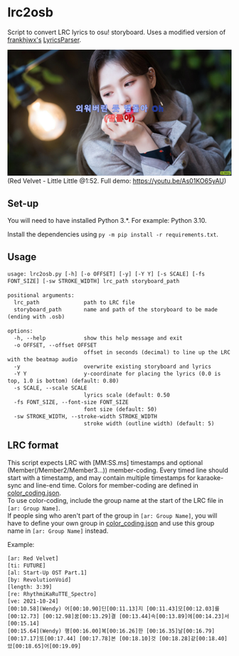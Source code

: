 # lrc2osb
Script to convert LRC lyrics to osu! storyboard.
Uses a modified version of [frankhjwx's](https://github.com/frankhjwx/)
[LyricsParser](https://github.com/frankhjwx/osu-storyboard-engine/blob/master/Storyboard%20Engine/tools/LyricsParser.py).

![Thumbnail](RedVelvetLittleLittleExample.jpg)
(Red Velvet - Little Little @1:52. Full demo: https://youtu.be/As01KO65yAU)

## Set-up
You will need to have installed Python 3.\*. For example: Python 3.10.

Install the dependencies using `py -m pip install -r requirements.txt`.

## Usage

```
usage: lrc2osb.py [-h] [-o OFFSET] [-y] [-Y Y] [-s SCALE] [-fs FONT_SIZE] [-sw STROKE_WIDTH] lrc_path storyboard_path

positional arguments:
  lrc_path              path to LRC file
  storyboard_path       name and path of the storyboard to be made (ending with .osb)

options:
  -h, --help            show this help message and exit
  -o OFFSET, --offset OFFSET
                        offset in seconds (decimal) to line up the LRC with the beatmap audio
  -y                    overwrite existing storyboard and lyrics
  -Y Y                  y-coordinate for placing the lyrics (0.0 is top, 1.0 is bottom) (default: 0.80)
  -s SCALE, --scale SCALE
                        lyrics scale (default: 0.50
  -fs FONT_SIZE, --font-size FONT_SIZE
                        font size (default: 50)
  -sw STROKE_WIDTH, --stroke-width STROKE_WIDTH
                        stroke width (outline width) (default: 5)
```

## LRC format
This script expects LRC with \[MM:SS.ms\] timestamps and optional (Member(/Member2/Member3...)) member-coding.
Every timed line should start with a timestamp, and may contain multiple timestamps for karaoke-sync and line-end time.
Colors for member-coding are defined in [color_coding.json](color_coding.json).  
To use color-coding, include the group name at the start of the LRC file in `[ar: Group Name]`.  
If people sing who aren't part of the group in `[ar: Group Name]`,
you will have to define your own group in [color_coding.json](color_coding.json)
and use this group name in `[ar: Group Name]` instead.

Example:
```
[ar: Red Velvet]
[ti: FUTURE]
[al: Start-Up OST Part.1]
[by: RevolutionVoid]
[length: 3:39]
[re: RhythmiKaRuTTE_Spectro]
[ve: 2021-10-24]
[00:10.58](Wendy) 어[00:10.90]딘[00:11.13]지 [00:11.43]모[00:12.03]를[00:12.73] [00:12.98]꿈[00:13.29]결 [00:13.44]속[00:13.89]에[00:14.23]서[00:15.14]
[00:15.64](Wendy) 행[00:16.00]복[00:16.26]한 [00:16.35]날[00:16.79] [00:17.17]또[00:17.44] [00:17.78]본 [00:18.10]것 [00:18.28]같[00:18.40]았[00:18.65]어[00:19.09]
```
